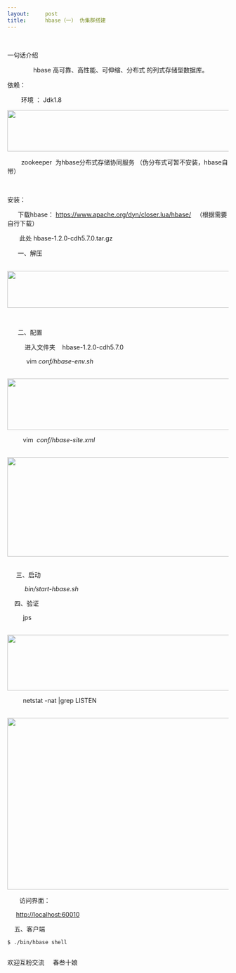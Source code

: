 ```yaml
---
layout:     post
title:      hbase（一） 伪集群搭建
---
```

<div id="article_content" class="article_content clearfix csdn-tracking-statistics" data-pid="blog" data-mod="popu_307" data-dsm="post">
								            <link rel="stylesheet" href="https://csdnimg.cn/release/phoenix/template/css/ck_htmledit_views-f76675cdea.css">
						<div class="htmledit_views" id="content_views">
                <p> </p>

<p>一句话介绍</p>

<p>               hbase 高可靠、高性能、可伸缩、分布式 的列式存储型数据库。</p>

<p>依赖：</p>

<p>        环境 ： Jdk1.8</p>

<p><img alt="" class="has" height="94" src="https://img-blog.csdn.net/20180911104043600?watermark/2/text/aHR0cHM6Ly9ibG9nLmNzZG4ubmV0L2xpc2hhMDA2/font/5a6L5L2T/fontsize/400/fill/I0JBQkFCMA==/dissolve/70" width="944"></p>

<p>        zookeeper  为hbase分布式存储协同服务 （伪分布式可暂不安装，hbase自带）</p>

<p> </p>

<p>安装：</p>

<p>      下载hbase： <a href="https://www.apache.org/dyn/closer.lua/hbase/" rel="nofollow">https://www.apache.org/dyn/closer.lua/hbase/</a>   （根据需要自行下载）</p>

<p>       此处 hbase-1.2.0-cdh5.7.0.tar.gz</p>

<p>      一、解压</p>

<p>       <img alt="" class="has" height="84" src="https://img-blog.csdn.net/20180911103743416?watermark/2/text/aHR0cHM6Ly9ibG9nLmNzZG4ubmV0L2xpc2hhMDA2/font/5a6L5L2T/fontsize/400/fill/I0JBQkFCMA==/dissolve/70" width="734"></p>

<p> </p>

<p>      二、配置</p>

<p>          进入文件夹    hbase-1.2.0-cdh5.7.0</p>

<p>           vim <em>conf/hbase-env.sh       </em></p>

<p>          <img alt="" class="has" height="117" src="https://img-blog.csdn.net/2018091110411461?watermark/2/text/aHR0cHM6Ly9ibG9nLmNzZG4ubmV0L2xpc2hhMDA2/font/5a6L5L2T/fontsize/400/fill/I0JBQkFCMA==/dissolve/70" width="549"></p>

<p>         vim  <em>conf/hbase-site.xml</em></p>

<p>         <img alt="" class="has" height="226" src="https://img-blog.csdn.net/20180911104454439?watermark/2/text/aHR0cHM6Ly9ibG9nLmNzZG4ubmV0L2xpc2hhMDA2/font/5a6L5L2T/fontsize/400/fill/I0JBQkFCMA==/dissolve/70" width="555">      </p>

<p>     三、启动         </p>

<p><em>          bin/start-hbase.sh</em> </p>

<p>    四、验证</p>

<p>         jps</p>

<p>        <img alt="" class="has" height="127" src="https://img-blog.csdn.net/20180911155320289?watermark/2/text/aHR0cHM6Ly9ibG9nLmNzZG4ubmV0L2xpc2hhMDA2/font/5a6L5L2T/fontsize/400/fill/I0JBQkFCMA==/dissolve/70" width="558"></p>

<p>         netstat -nat |grep LISTEN    </p>

<p>        <img alt="" class="has" height="391" src="https://img-blog.csdn.net/20180911155408378?watermark/2/text/aHR0cHM6Ly9ibG9nLmNzZG4ubmV0L2xpc2hhMDA2/font/5a6L5L2T/fontsize/400/fill/I0JBQkFCMA==/dissolve/70" width="506"></p>

<p>       访问界面：</p>

<p>     <a href="http://localhost:60010/" rel="nofollow">http://localhost:60010</a></p>

<p>    五、客户端</p>

<pre class="has">
<code class="language-html">$ ./bin/hbase shell

</code></pre>

<p>欢迎互粉交流     春叁十娘</p>

<p><img alt="" class="has" src="https://img-blog.csdn.net/2018090818041796?watermark/2/text/aHR0cHM6Ly9ibG9nLmNzZG4ubmV0L2xpc2hhMDA2/font/5a6L5L2T/fontsize/400/fill/I0JBQkFCMA==/dissolve/70"></p>

<p> </p>            </div>
                </div>
